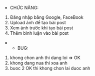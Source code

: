 * CHỨC NĂNG:
1. Đăng nhập bằng Google, FaceBook
2. Upload ảnh để tạo bài post
3. Xem ảnh trước khi tạo bài post
4. Thêm bình luận vào bài post




* * BUG:
1. khong chon anh thi dang loi => OK
2. khong dang nua thi xoa anh
3. buoc 2 OK thi khong chon lai duoc anh